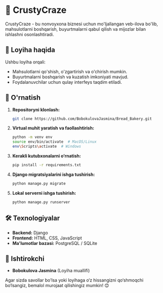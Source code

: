 # 🍞 CrustyCraze

CrustyCraze - bu nonvoyxona biznesi uchun mo'ljallangan veb-ilova bo'lib, mahsulotlarni boshqarish, buyurtmalarni qabul qilish va mijozlar bilan ishlashni osonlashtiradi.

## 🚀 Loyiha haqida

Ushbu loyiha orqali:
- Mahsulotlarni qo'shish, o'zgartirish va o'chirish mumkin.
- Buyurtmalarni boshqarish va kuzatish imkoniyati mavjud.
- Foydalanuvchilar uchun qulay interfeys taqdim etiladi.

## 📌 O'rnatish

1. **Repositoryni klonlash:**
   ```bash
   git clone https://github.com/BobokulovaJasmina/Bread_Bakery.git
   ```
2. **Virtual muhit yaratish va faollashtirish:**
   ```bash
   python -m venv env
   source env/bin/activate  # MacOS/Linux
   env\Scripts\activate  # Windows
   ```
3. **Kerakli kutubxonalarni o‘rnatish:**
   ```bash
   pip install -r requirements.txt
   ```
4. **Django migratsiyalarini ishga tushirish:**
   ```bash
   python manage.py migrate
   ```
5. **Lokal serverni ishga tushirish:**
   ```bash
   python manage.py runserver
   ```

## 🛠 Texnologiyalar
- **Backend:** Django
- **Frontend:** HTML, CSS, JavaScript
- **Ma'lumotlar bazasi:** PostgreSQL / SQLite

## 👤 Ishtirokchi
- **Bobokulova Jasmina** (Loyiha muallifi)

Agar sizda savollar bo'lsa yoki loyihaga o‘z hissangizni qo‘shmoqchi bo‘lsangiz, bemalol murojaat qilishingiz mumkin! 😊
